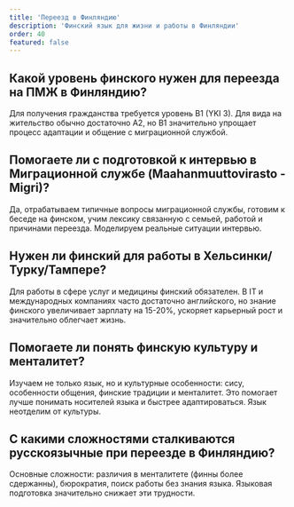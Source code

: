 ```yaml
---
title: 'Переезд в Финляндию'
description: 'Финский язык для жизни и работы в Финляндии'
order: 40
featured: false
---
```


## Какой уровень финского нужен для переезда на ПМЖ в Финляндию?

Для получения гражданства требуется уровень B1 (YKI 3). Для вида на жительство обычно достаточно А2, но B1 значительно упрощает процесс адаптации и общение с миграционной службой.

## Помогаете ли с подготовкой к интервью в Миграционной службе (Maahanmuuttovirasto - Migri)?

Да, отрабатываем типичные вопросы миграционной службы, готовим к беседе на финском, учим лексику связанную с семьей, работой и причинами переезда. Моделируем реальные ситуации интервью.

## Нужен ли финский для работы в Хельсинки/Турку/Тампере?

Для работы в сфере услуг и медицины финский обязателен. В IT и международных компаниях часто достаточно английского, но знание финского увеличивает зарплату на 15-20%, ускоряет карьерный рост и значительно облегчает жизнь.

## Помогаете ли понять финскую культуру и менталитет?

Изучаем не только язык, но и культурные особенности: сису, особенности общения, финские традиции и менталитет. Это помогает лучше понимать носителей языка и быстрее адаптироваться. Язык неотделим от культуры.

## С какими сложностями сталкиваются русскоязычные при переезде в Финляндию?

Основные сложности: различия в менталитете (финны более сдержанны), бюрократия, поиск работы без знания языка. Языковая подготовка значительно снижает эти трудности.
